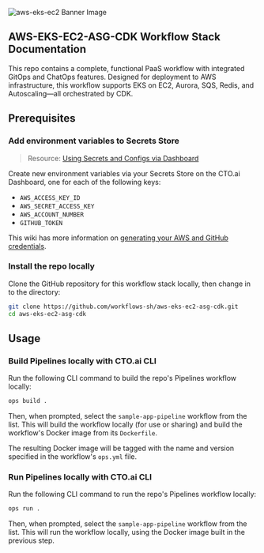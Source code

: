 ![aws-eks-ec2 Banner Image](https://raw.githubusercontent.com/wiki/workflows-sh/aws-eks-ec2-asg-cdk/_assets/banner.svg)

## AWS-EKS-EC2-ASG-CDK Workflow Stack Documentation

This repo contains a complete, functional PaaS workflow with integrated GitOps and ChatOps features. Designed for deployment to AWS infrastructure, this workflow supports EKS on EC2, Aurora, SQS, Redis, and Autoscaling—all orchestrated by CDK.

## Prerequisites

### Add environment variables to Secrets Store

> Resource: [Using Secrets and Configs via Dashboard](https://cto.ai/docs/secrets-and-configs-dashboard)

Create new environment variables via your Secrets Store on the CTO.ai Dashboard, one for each of the following keys:

- `AWS_ACCESS_KEY_ID`
- `AWS_SECRET_ACCESS_KEY`
- `AWS_ACCOUNT_NUMBER`
- `GITHUB_TOKEN`

This wiki has more information on [generating your AWS and GitHub credentials](https://github.com/workflows-sh/aws-eks-ec2-asg-cdk/wiki/Generating-access-tokens).

### Install the repo locally

Clone the GitHub repository for this workflow stack locally, then change in to the directory:

```bash
git clone https://github.com/workflows-sh/aws-eks-ec2-asg-cdk.git
cd aws-eks-ec2-asg-cdk
```

## Usage

### Build Pipelines locally with CTO.ai CLI

Run the following CLI command to build the repo's Pipelines workflow locally:

```bash
ops build .
```

Then, when prompted, select the `sample-app-pipeline` workflow from the list. This will build the workflow locally (for use or sharing) and build the workflow's Docker image from its `Dockerfile`.

The resulting Docker image will be tagged with the name and version specified in the workflow's `ops.yml` file.

### Run Pipelines locally with CTO.ai CLI

Run the following CLI command to run the repo's Pipelines workflow locally:

```bash
ops run .
```

Then, when prompted, select the `sample-app-pipeline` workflow from the list. This will run the workflow locally, using the Docker image built in the previous step.
